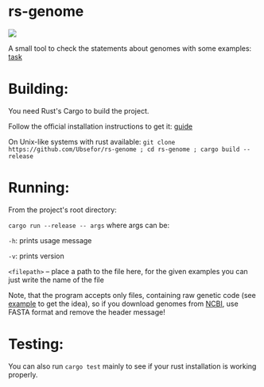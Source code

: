 # rs-genome

![](https://github.com/Ubsefor/rs-genome/workflows/Rust/badge.svg)

A small tool to check the statements about genomes with some examples: [task](task.png)

# Building:

You need Rust's Cargo to build the project. 

Follow the official installation instructions to get it: [guide](https://www.rust-lang.org/tools/install)


On Unix-like systems with rust available: 
`git clone https://github.com/Ubsefor/rs-genome ; cd rs-genome ; cargo build --release`

# Running:

From the project's root directory:

`cargo run --release -- args` where args can be:

`-h`: prints usage message

`-v`: prints version

`<filepath>` – place a path to the file here, for the given examples you can just write the name of the file

Note, that the program accepts only files, containing raw genetic code (see [example](HID_NC_001802.1.txt) to get the idea), so if you download genomes from  [NCBI](https://www.ncbi.nlm.nih.gov), use FASTA format and remove the header message!

# Testing:

You can also run `cargo test` mainly to see if your rust installation is working properly.

